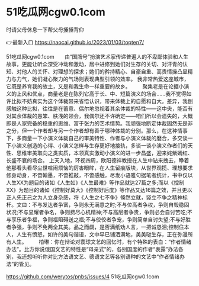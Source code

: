 # 51吃瓜网cgw0.1com
时请父母休息一下帮父母捶捶背仰

👉最新入口 https://naocai.github.io/2023/01/03/topten7/

51吃瓜网cgw0.1com　　由“国牌号”扮演艺术家传递普遍人的不卑鄙体验和人生故事，更能让听众深受冲动和激动，居中进修到她们对生存的关切、对汗青的认知、对他人的关怀、对理想的探求；她们的矜持精心、自豪自重、高贵情操凸显精力与力气，她们凝心聚力的气场则表现典型引领的效率。
我非常热爱这座城市，它既是养育我的故土，又是和我生命一样重要的故乡。
　　聚集老是在论据小演义的上风和优点，商量老是在陈列它高于长、中、短篇演义的场合……我不觉得如许比拟不妨真实为这个体裁带来省悟认识，带来体裁上的自愿和自大。差异，我倒感触这种比拟，往往是在蓄意、偶尔地忽视着其余体裁的特性——这中央，能否有对其余体裁的愚笨、肤浅的领会，我偶尔还不许确定——咱们所以会遗失的，大概即是人家完备的稳重的思维、富于张力的艺术情势。我顽强地断定体裁固然无是非之分，但一个作者却与另一个作者却有善于哪种体裁的分别。那么，在这种情事下，多商量一下小演义体裁自己的审美特性、作者与小演义体裁的磨合，多交谈一下小演义创造的心得、小演义怎样与生存更好地接轨，多谈一谈小演义作者们的天性、思维审美取向之类实质，本领真实激动小演义的进一步昌盛，迎来姹紫嫣红、长盛不衰的场合。
上天入地，环视四周，欧阳德祥教授在人生中钻来拽去，睁着他那看头看尽尘世喧闹烦恼的厉害眼眸，在人生留痕版块，从世界观揽、理想要求修身动身，不啻翰墨，不啻推敲，不啻感触，尽发小语雅句据笔者统计，书中仅以人生XX为题目的诸如《人生如》《人生最难》等作品就达27篇之多;而以《控制XX》为题目的诸如《控制好莫大》《控制好后度》等作品又达16篇之效，并且更以正人先正己之为人立身杂感，将《人生之七不争》倏然立就，竖立不争之精神标杆。文曰：不与发达者争富，争则永无满意之时;不与位高者争权，争则自毁稳固状况;不与显耀者争名，争则费尽心机精神;不与高层者争贵，争则必会自讨苦吃;不与享乐者争福，争则福阻碍送之福;不与佼佼者争宠，争则简单自讨失望;不与好胜者争强，争则不免两全其美。品之而觑，是否满纸劝人言，一把诚恳泪;控制住本人，人生有愤怒，如许的美句谐语，文中早已铺洒满地，美美哒生存，正在弥漫所有人生。
　　柏琳：你在辩论对寰球文艺的回忆时，有个特殊的表白：“作者情绪办法”。比方你说俄国文艺的特性是“母亲式”的，各别国度的作者“表露”办法各别，我还想听听你对比方法语文艺、德语文艺等各别语种的文艺中“作者情绪办法”的管见。

https://github.com/werytos/pnbs/issues/4
51吃瓜网cgw0.1com
